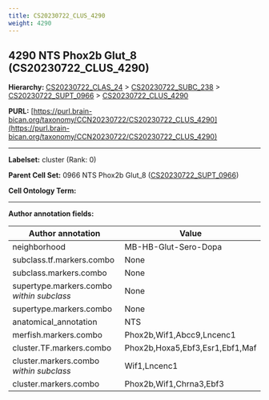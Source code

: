 ```yaml
---
title: CS20230722_CLUS_4290
weight: 4290
---
```

## 4290 NTS Phox2b Glut_8 (CS20230722_CLUS_4290)
<b>Hierarchy: </b>
[CS20230722_CLAS_24](../CS20230722_CLAS_24) >
[CS20230722_SUBC_238](../CS20230722_SUBC_238) >
[CS20230722_SUPT_0966](../CS20230722_SUPT_0966) >
[CS20230722_CLUS_4290](../CS20230722_CLUS_4290)

**PURL:** [https://purl.brain-bican.org/taxonomy/CCN20230722/CS20230722_CLUS_4290](https://purl.brain-bican.org/taxonomy/CCN20230722/CS20230722_CLUS_4290)

---


**Labelset:** cluster (Rank: 0)

**Parent Cell Set:** 0966 NTS Phox2b Glut_8 ([CS20230722_SUPT_0966](../CS20230722_SUPT_0966))



**Cell Ontology Term:** 

[MARKER GENES.]: #


---

[TRANSFERRED ANNOTATIONS.]: #


[AUTHOR ANNOTATION FIELDS.]: #


**Author annotation fields:**

| Author annotation | Value |
|-------------------|-------|
|neighborhood|MB-HB-Glut-Sero-Dopa|
|subclass.tf.markers.combo|None|
|subclass.markers.combo|None|
|supertype.markers.combo _within subclass_|None|
|supertype.markers.combo|None|
|anatomical_annotation|NTS|
|merfish.markers.combo|Phox2b,Wif1,Abcc9,Lncenc1|
|cluster.TF.markers.combo|Phox2b,Hoxa5,Ebf3,Esr1,Ebf1,Maf|
|cluster.markers.combo _within subclass_|Wif1,Lncenc1|
|cluster.markers.combo|Phox2b,Wif1,Chrna3,Ebf3|

